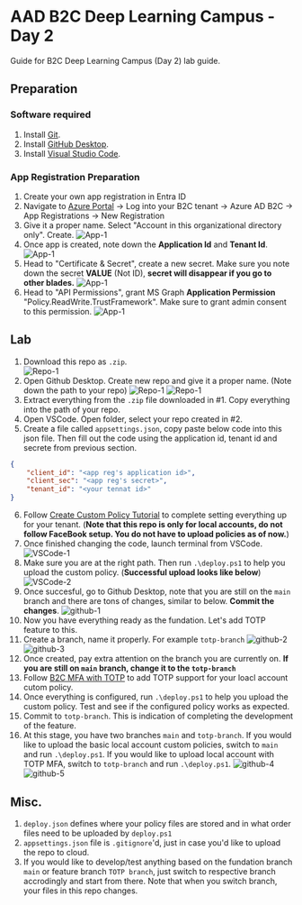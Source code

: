 # AAD B2C Deep Learning Campus - Day 2

Guide for B2C Deep Learning Campus (Day 2) lab guide.

## Preparation
### Software required
1. Install [Git](https://git-scm.com/downloads). 
2. Install [GitHub Desktop](https://desktop.github.com/).
3. Install [Visual Studio Code](https://code.visualstudio.com/Download).


### App Registration Preparation
1. Create your own app registration in Entra ID
2. Navigate to [Azure Portal](https://portal.azure.com) -> Log into your B2C tenant -> Azure AD B2C -> App Registrations -> New Registration
3. Give it a proper name. Select "Account in this organizational directory only". Create.
![App-1](media/App-1.png)
4. Once app is created, note down the **Application Id** and **Tenant Id**.
![App-1](media/App-2.png)
5. Head to "Certificate & Secret", create a new secret. Make sure you note down the secret **VALUE** (Not ID), **secret will disappear if you go to other blades.**
![App-1](media/App-3.png)
6. Head to "API Permissions", grant MS Graph **Application Permission** "Policy.ReadWrite.TrustFramework". Make sure to grant admin consent to this permission.
![App-1](media/App-4.png)

## Lab
1. Download this repo as `.zip`.\
![Repo-1](media/Repo-1.png)
2. Open Github Desktop. Create new repo and give it a proper name. (Note down the path to your repo)
![Repo-1](media/Repo-1.png)
![Repo-1](media/Repo-1.png)
3. Extract everything from the `.zip` file downloaded in #1. Copy everything into the path of your repo.
4. Open VSCode. Open folder, select your repo created in #2.
5. Create a file called `appsettings.json`, copy paste below code into this json file. Then fill out the code using the application id, tenant id and secrete from previous section.
```json
{
    "client_id": "<app reg's application id>",
    "client_sec": "<app reg's secret>",
    "tenant_id": "<your tennat id>"
}
```
6. Follow [Create Custom Policy Tutorial](https://learn.microsoft.com/en-us/azure/active-directory-b2c/tutorial-create-user-flows?pivots=b2c-custom-policy) to complete setting everything up for your tenant. (**Note that this repo is only for local accounts, do not follow FaceBook setup. You do not have to upload policies as of now.**)
7. Once finished changing the code, launch terminal from VSCode.
![VSCode-1](media/VSCode-1.png)
8. Make sure you are at the right path. Then run `.\deploy.ps1` to help you upload the custom policy. (**Successful upload looks like below**)
![VSCode-2](media/VSCode-2.png)
9. Once succesful, go to Github Desktop, note that you are still on the `main` branch and there are tons of changes, similar to below. **Commit the changes**.
![github-1](media/github-1.png)
10. Now you have everything ready as the fundation. Let's add TOTP feature to this.
11. Create a branch, name it properly. For example `totp-branch`
![github-2](media/github-2.png)
![github-3](media/github-3.png)
12. Once created, pay extra attention on the branch you are currently on. **If you are still on `main` branch, change it to the `totp-branch`**
13. Follow [B2C MFA with TOTP](https://github.com/azure-ad-b2c/samples/tree/master/policies/totp) to add TOTP support for your loacl account cutom policy.
14. Once everything is configured, run `.\deploy.ps1` to help you upload the custom policy. Test and see if the configured policy works as expected.
15. Commit to `totp-branch`. This is indication of completing the development of the feature.
15. At this stage, you have two branches `main` and `totp-branch`. If you would like to upload the basic local account custom policies, switch to `main` and run `.\deploy.ps1`. If you would like to upload local account with TOTP MFA, switch to `totp-branch` and run `.\deploy.ps1`.
![github-4](media/github-4.png)
![github-5](media/github-5.png)

## Misc.
1. `deploy.json` defines where your policy files are stored and in what order files need to be uploaded by `deploy.ps1`
2. `appsettings.json` file is `.gitignore`'d, just in case you'd like to upload the repo to cloud.
3. If you would like to develop/test anything based on the fundation branch `main` or feature branch `TOTP branch`, just switch to respective branch accrodingly and start from there. Note that when you switch branch, your files in this repo changes.
